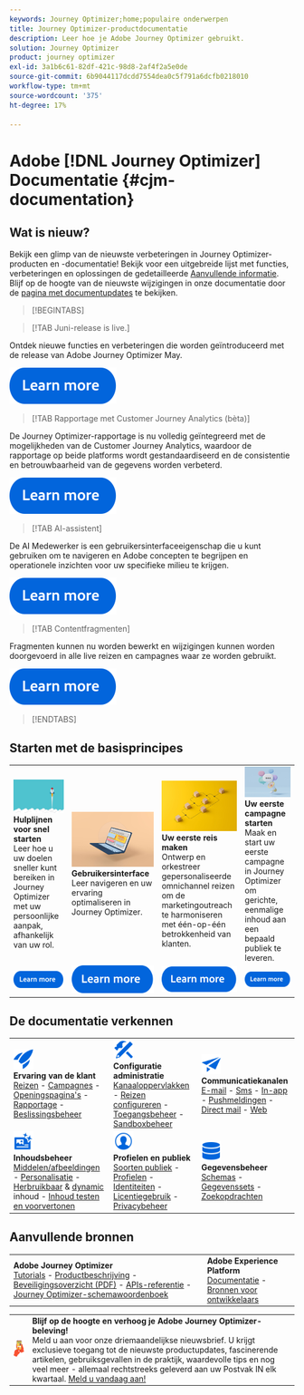```yaml
---
keywords: Journey Optimizer;home;populaire onderwerpen
title: Journey Optimizer-productdocumentatie
description: Leer hoe je Adobe Journey Optimizer gebruikt.
solution: Journey Optimizer
product: journey optimizer
exl-id: 3a1b6c61-82df-421c-98d8-2af4f2a5e0de
source-git-commit: 6b9044117dcdd7554dea0c5f791a6dcfb0218010
workflow-type: tm+mt
source-wordcount: '375'
ht-degree: 17%

---
```


# Adobe [!DNL Journey Optimizer] Documentatie {#cjm-documentation}

## Wat is nieuw?

Bekijk een glimp van de nieuwste verbeteringen in Journey Optimizer-producten en -documentatie! Bekijk voor een uitgebreide lijst met functies, verbeteringen en oplossingen de gedetailleerde [Aanvullende informatie](using/rn/release-notes.md). Blijf op de hoogte van de nieuwste wijzigingen in onze documentatie door de [pagina met documentupdates](using/rn/documentation-updates.md) te bekijken.

>[!BEGINTABS]

>[!TAB Juni-release is live.]

Ontdek nieuwe functies en verbeteringen die worden geïntroduceerd met de release van Adobe Journey Optimizer May.

[![Meer informatie](using/assets/do-not-localize/learn-more-button.svg)](using/rn/release-notes.md)

>[!TAB Rapportage met Customer Journey Analytics (bèta)]

De Journey Optimizer-rapportage is nu volledig geïntegreerd met de mogelijkheden van de Customer Journey Analytics, waardoor de rapportage op beide platforms wordt gestandaardiseerd en de consistentie en betrouwbaarheid van de gegevens worden verbeterd.

[![Meer informatie](using/assets/do-not-localize/learn-more-button.svg)](using/reports/cja-ajo.md)

>[!TAB AI-assistent]

De AI Medewerker is een gebruikersinterfaceeigenschap die u kunt gebruiken om te navigeren en Adobe concepten te begrijpen en operationele inzichten voor uw specifieke milieu te krijgen.

[![Meer informatie](using/assets/do-not-localize/learn-more-button.svg)](/help/using/start/ai-assistant.md)

>[!TAB Contentfragmenten]

Fragmenten kunnen nu worden bewerkt en wijzigingen kunnen worden doorgevoerd in alle live reizen en campagnes waar ze worden gebruikt.

[![Meer informatie](using/assets/do-not-localize/learn-more-button.svg)](using/content-management/fragments.md)

>[!ENDTABS]

## Starten met de basisprincipes

<table style="table-layout:fixed">
  <tr style="border: 0;">
    <td>
    <a href="using/start/quick-start.md"><img src="using/assets/do-not-localize/start-quick.png"></a>
    <div><strong>Hulplijnen voor snel starten</strong><br/>Leer hoe u uw doelen sneller kunt bereiken in Journey Optimizer met uw persoonlijke aanpak, afhankelijk van uw rol.</div>
    </td>
    <td>
    <a href="using/start/user-interface.md"><img src="using/assets/do-not-localize/start-interface.jpeg"></a>
    <div><strong>Gebruikersinterface</strong><br/>Leer navigeren en uw ervaring optimaliseren in Journey Optimizer.</div>
    </td>
    <td>
    <a href="using/building-journeys/journey-gs.md"><img src="using/assets/do-not-localize/start-journey.jpeg"></a>
    <div><strong>Uw eerste reis maken</strong><br/>Ontwerp en orkestreer gepersonaliseerde omnichannel reizen om de marketingoutreach te harmoniseren met één-op-één betrokkenheid van klanten. 
    </div>
    </td>
    <td>
    <a href="using/campaigns/create-campaign.md"><img src="using/assets/do-not-localize/start-campaign.jpeg"></a>
    <div><strong>Uw eerste campagne starten</strong><br/>Maak en start uw eerste campagne in Journey Optimizer om gerichte, eenmalige inhoud aan een bepaald publiek te leveren.</div>
    </td>
  </tr>
  <tr style="border: 0;">
    <td align="center"><a href="using/start/quick-start.md"><img src="using/assets/do-not-localize/learn-more-button.svg"></a></td>
    <td align="center"><a href="using/start/user-interface.md"><img src="using/assets/do-not-localize/learn-more-button.svg"></a></td>
    <td align="center"><a href="using/building-journeys/journey-gs.md"><img src="using/assets/do-not-localize/learn-more-button.svg"></a></td>
    <td align="center"><a href="using/campaigns/create-campaign.md"><img src="using/assets/do-not-localize/learn-more-button.svg"></a></td>
    </tr>
</table>

## De documentatie verkennen

<table style="table-layout:auto">
  <tr style="border: 0;">
    <td>
      <img src="using/assets/do-not-localize/icon-quick-start.svg" width="35px"><br/>
      <strong>Ervaring van de klant</strong><br/><a href="using/building-journeys/journey.md">Reizen</a> - <a href="using/campaigns/get-started-with-campaigns.md">Campagnes</a> - <a href="using/landing-pages/get-started-lp.md">Openingspagina's</a> - <a href="using/reports/live-report.md">Rapportage</a> - <a href="using/offers/get-started/starting-offer-decisioning.md">Beslissingsbeheer</a>
    </td>
    <td>
      <img src="using/assets/do-not-localize/icon-configure.svg" width="35px"><br/>
      <strong>Configuratie<br/>administratie</strong><br/><a href="using/configuration/channel-surfaces.md">Kanaaloppervlakken</a> - <a href="using/configuration/about-data-sources-events-actions.md">Reizen configureren</a>  - <a href="using/administration/permissions-overview.md">Toegangsbeheer</a> - <a href="using/administration/sandboxes.md">Sandboxbeheer</a>
    </td>
    <td>
      <img src="using/assets/do-not-localize/icon-campaign.svg" width="35px"><br/>
      <strong>Communicatiekanalen</strong><br/><a href="using/email/get-started-email.md">E-mail</a> - <a href="using/sms/get-started-sms.md">Sms</a> - <a href="using/in-app/get-started-in-app.md">In-app</a> - <a href="using/push/get-started-push.md">Pushmeldingen</a> - <a href="using/direct-mail/get-started-direct-mail.md">Direct mail</a> - <a href="using/web/get-started-web.md">Web</a>
    </td>
  </tr>
  <tr style="border: 0;">
    <td>
      <img src="using/assets/do-not-localize/icon-content.svg" width="35px"><br/>
      <strong>Inhoudsbeheer</strong><br/><a href="using/content-management/assets.md">Middelen/afbeeldingen</a> - <a href="using/personalization/personalize.md">Personalisatie</a> - <a href="using/content-management/content-templates.md">Herbruikbaar</a> &amp; <a href="using/personalization/dynamic-content.md">dynamic</a> inhoud - <a href="using/content-management/preview-test.md">Inhoud testen en voorvertonen</a>
    </td>
    <td>
      <img src="using/assets/do-not-localize/icon_profile-audience.svg" width="35px"><br/>
      <strong>Profielen en publiek</strong><br/><a href="using/audience/about-audiences.md">Soorten publiek</a> - <a href="using/audience/get-started-profiles.md">Profielen</a> - <a href="using/audience/get-started-identity.md">Identiteiten</a> - <a href="using/audience/license-usage.md">Licentiegebruik</a> - <a href="using/privacy/get-started-privacy.md">Privacybeheer</a>
    </td>
    <td>
      <img src="using/assets/do-not-localize/icon-data.svg" width="35px"><br/>
      <strong>Gegevensbeheer</strong><br/><a href="using/data/get-started-schemas.md">Schemas</a> - <a href="using/data/get-started-datasets.md">Gegevenssets</a> - <a href="using/data/get-started-queries.md">Zoekopdrachten</a>
    </td>
  </tr>
</table>

## Aanvullende bronnen

<table style="table-layout:fixed"><tr style="border: 0;">
<td><strong>Adobe Journey Optimizer</strong><br/>
<a href="https://experienceleague.adobe.com/docs/journey-optimizer-learn/tutorials/overview.html" target="_blank">Tutorials</a> - <a href="https://helpx.adobe.com/legal/product-descriptions/adobe-journey-optimizer.html" target="_blank">Productbeschrijving</a> - <a href="https://www.adobe.com/content/dam/cc/en/security/pdfs/AJO_SecurityOverview.pdf" target="_blank">Beveiligingsoverzicht (PDF)</a> - <a href="https://developer.adobe.com/journey-optimizer-apis/" target="_blank">APIs-referentie</a> - <a href="https://experienceleague.adobe.com/tools/ajo-schemas/schema-dictionary.html" target="_blank">Journey Optimizer-schemawoordenboek</a>

</td>
<td><strong>Adobe Experience Platform</strong><br/>
<a href="https://experienceleague.adobe.com/docs/experience-platform/landing/home.html" target="_blank">Documentatie</a> - <a href="https://www.adobe.com/nl/experience-platform/documentation-and-developer-resources.html" target="_blank">Bronnen voor ontwikkelaars</a>
</td>
</tr></table>

<table style="table-layout:auto"><tr style="border: 0;"><td><img src="using/assets/do-not-localize/newsletter.png"></td><td>
<b>Blijf op de hoogte en verhoog je Adobe Journey Optimizer-beleving!</b><br/>Meld u aan voor onze driemaandelijkse nieuwsbrief. U krijgt exclusieve toegang tot de nieuwste productupdates, fascinerende artikelen, gebruiksgevallen in de praktijk, waardevolle tips en nog veel meer - allemaal rechtstreeks geleverd aan uw Postvak IN elk kwartaal. <a href="https://www.adobe.com/subscription/Adobe_Journey_Optimizer_NL.html">Meld u vandaag aan!</a></td></tr></table>
